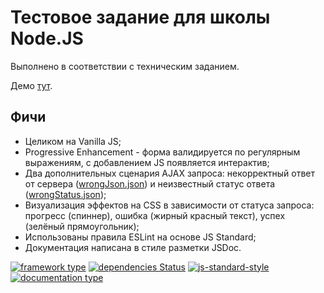 # Тестовое задание для школы Node.JS

Выполнено в соответствии с техническим заданием.

Демо [тут](https://egmen.github.io/yandex-nodejs-school/).

## Фичи
- Целиком на Vanilla JS;
- Progressive Enhancement - форма валидируется по регулярным выражениям, с добавлением JS появляется интерактив;
- Два дополнительных сценария AJAX запроса: некорректный ответ от сервера ([wrongJson.json](response/wrongJson.json)) и неизвестный статус ответа ([wrongStatus.json](response/wrongStatus.json));
- Визуализация эффектов на CSS в зависимости от статуса запроса: прогресс (спиннер), ошибка (жирный красный текст), успех (зелёный прямоугольник);
- Использованы правила ESLint на основе JS Standard;
- Документация написана в стиле разметки JSDoc.

[![framework type](https://img.shields.io/badge/framework-Vanilla%20JS-brightgreen.svg)](http://vanilla-js.com/)
[![dependencies Status](https://david-dm.org/dwyl/esta/status.svg)](https://david-dm.org/dwyl/esta)
[![js-standard-style](https://img.shields.io/badge/code%20style-standard-brightgreen.svg?style=flat-square)](https://github.com/feross/standard)
[![documentation type](https://img.shields.io/badge/docs-JSDoc-brightgreen.svg)](http://usejsdoc.org/)
